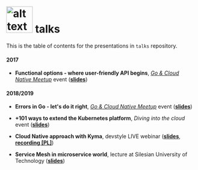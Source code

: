 # <img src="https://golang.org/doc/gopher/pencil/gophermega.jpg" alt="alt text" width="70px" height="70px"> talks
This is the table of contents for the presentations in `talks` repository.

#### 2017

* **Functional options - where user-friendly API begins**, _[Go & Cloud Native Meetup](https://www.meetup.com/GophersSilesia/)_ event (**[slides](https://mszostok.github.io/talks/2017/functionall-opts/Functional_options_where_user-friendly_API_begins.pdf)**)

#### 2018/2019

* **Errors in Go - let's do it right**, _[Go & Cloud Native Meetup](https://www.meetup.com/GophersSilesia/)_ event (**[slides](https://mszostok.github.io/talks/2018/go-basic-error-handling/)**)

* **+101 ways to extend the Kubernetes platform**, _Diving into the cloud_ event (**[slides](https://mszostok.github.io/talks/2018/101-ways-to-extend-k8s/extends-k8s.pdf)**)

* **Cloud Native approach with Kyma**, devstyle LIVE webinar (**[slides](https://mszostok.github.io/talks/2018/cloud-native-approach-with-Kyma/cloudnative_by_kyma.pdf)**, **[recording [PL]](https://youtu.be/eX2AAnvtjuI)**)

* **Service Mesh in microservice world**, lecture at Silesian University of Technology (**[slides](https://mszostok.github.io/talks/2018/service-mesh/service-mesh.pdf)**)
